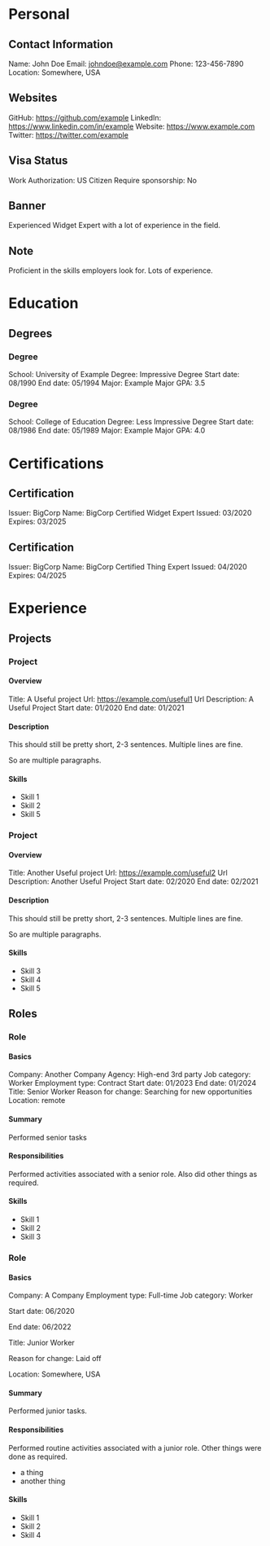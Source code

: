 # Personal

## Contact Information
Name: John Doe
Email: johndoe@example.com
Phone: 123-456-7890
Location: Somewhere, USA

## Websites
GitHub: https://github.com/example
LinkedIn: https://www.linkedin.com/in/example
Website: https://www.example.com
Twitter: https://twitter.com/example

## Visa Status
Work Authorization: US Citizen
Require sponsorship: No


## Banner

Experienced Widget Expert with a lot of experience in the field.

## Note

Proficient in the skills employers look for.
Lots of experience.

# Education

## Degrees

### Degree
School: University of Example
Degree: Impressive Degree
Start date: 08/1990
End date: 05/1994
Major: Example Major
GPA: 3.5

### Degree
School: College of Education
Degree: Less Impressive Degree
Start date: 08/1986
End date: 05/1989
Major: Example Major
GPA: 4.0

# Certifications

## Certification

Issuer: BigCorp
Name: BigCorp Certified Widget Expert
Issued: 03/2020
Expires: 03/2025

## Certification
Issuer: BigCorp
Name: BigCorp Certified Thing Expert
Issued: 04/2020
Expires: 04/2025

# Experience

## Projects
### Project

#### Overview
Title: A Useful project
Url: https://example.com/useful1
Url Description: A Useful Project
Start date: 01/2020
End date: 01/2021

#### Description

This should still be pretty short, 2-3 sentences.
Multiple lines are fine.

So are multiple paragraphs.

#### Skills
* Skill 1
* Skill 2
* Skill 5

### Project

#### Overview
Title: Another Useful project
Url: https://example.com/useful2
Url Description: Another Useful Project
Start date: 02/2020
End date: 02/2021

#### Description

This should still be pretty short, 2-3 sentences.
Multiple lines are fine.

So are multiple paragraphs.

#### Skills
* Skill 3
* Skill 4
* Skill 5

## Roles

### Role

#### Basics
Company: Another Company
Agency: High-end 3rd party 
Job category: Worker
Employment type: Contract
Start date: 01/2023
End date: 01/2024
Title: Senior Worker
Reason for change: Searching for new opportunities
Location: remote

#### Summary
Performed senior tasks

#### Responsibilities
Performed activities associated with a senior role.
Also did other things as required.

#### Skills
* Skill 1
* Skill 2
* Skill 3

### Role

#### Basics
Company: A Company
Employment type: Full-time
Job category: Worker

Start date: 06/2020

End date: 06/2022

Title: Junior Worker

Reason for change: Laid off

Location: Somewhere, USA

#### Summary
Performed junior tasks.

#### Responsibilities
Performed routine activities associated with a junior role.
Other things were done as required.
* a thing
* another thing

#### Skills

* Skill 1
* Skill 2
* Skill 4